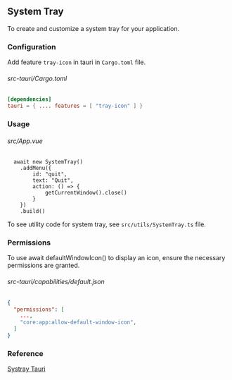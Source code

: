 ## System Tray
To create and customize a system tray for your application.

### Configuration

Add feature `tray-icon`  in tauri in `Cargo.toml` file.
###### src-tauri/Cargo.toml
```toml
[dependencies]
tauri = { .... features = [ "tray-icon" ] }
```

### Usage
###### src/App.vue
```vue
  await new SystemTray()
    .addMenu({
        id: "quit",
        text: "Quit",
        action: () => {
            getCurrentWindow().close()
        }
    })
    .build()
```

To see utility code for system tray, see `src/utils/SystemTray.ts` file.

### Permissions
To use await defaultWindowIcon() to display an icon, ensure the necessary permissions are granted.

###### src-tauri/capabilities/default.json
``` json
{
  "permissions": [
    ...,
    "core:app:allow-default-window-icon",
  ]
}
```
### Reference
[Systray Tauri](https://v2.tauri.app/learn/system-tray/)
